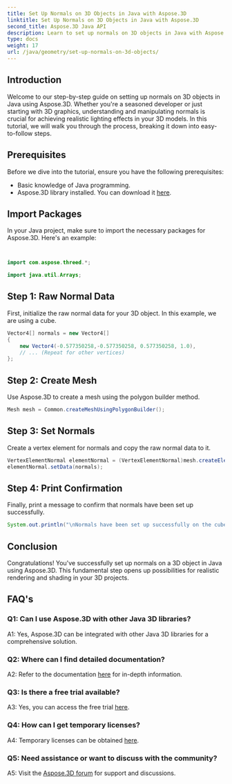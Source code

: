 ```yaml
---
title: Set Up Normals on 3D Objects in Java with Aspose.3D
linktitle: Set Up Normals on 3D Objects in Java with Aspose.3D
second_title: Aspose.3D Java API
description: Learn to set up normals on 3D objects in Java with Aspose.3D. Enhance your graphics with this comprehensive tutorial.
type: docs
weight: 17
url: /java/geometry/set-up-normals-on-3d-objects/
---
```

## Introduction

Welcome to our step-by-step guide on setting up normals on 3D objects in Java using Aspose.3D. Whether you're a seasoned developer or just starting with 3D graphics, understanding and manipulating normals is crucial for achieving realistic lighting effects in your 3D models. In this tutorial, we will walk you through the process, breaking it down into easy-to-follow steps.

## Prerequisites

Before we dive into the tutorial, ensure you have the following prerequisites:

- Basic knowledge of Java programming.
- Aspose.3D library installed. You can download it [here](https://releases.aspose.com/3d/java/).

## Import Packages

In your Java project, make sure to import the necessary packages for Aspose.3D. Here's an example:

```java


import com.aspose.threed.*;

import java.util.Arrays;
```

## Step 1: Raw Normal Data

First, initialize the raw normal data for your 3D object. In this example, we are using a cube.

```java
Vector4[] normals = new Vector4[]
{
    new Vector4(-0.577350258,-0.577350258, 0.577350258, 1.0),
    // ... (Repeat for other vertices)
};

```

## Step 2: Create Mesh

Use Aspose.3D to create a mesh using the polygon builder method.

```java
Mesh mesh = Common.createMeshUsingPolygonBuilder();
```

## Step 3: Set Normals

Create a vertex element for normals and copy the raw normal data to it.

```java
VertexElementNormal elementNormal = (VertexElementNormal)mesh.createElement(VertexElementType.NORMAL, MappingMode.CONTROL_POINT, ReferenceMode.DIRECT);
elementNormal.setData(normals);
```

## Step 4: Print Confirmation

Finally, print a message to confirm that normals have been set up successfully.

```java
System.out.println("\nNormals have been set up successfully on the cube.");
```

## Conclusion

Congratulations! You've successfully set up normals on a 3D object in Java using Aspose.3D. This fundamental step opens up possibilities for realistic rendering and shading in your 3D projects.

## FAQ's

### Q1: Can I use Aspose.3D with other Java 3D libraries?

A1: Yes, Aspose.3D can be integrated with other Java 3D libraries for a comprehensive solution.

### Q2: Where can I find detailed documentation?

A2: Refer to the documentation [here](https://reference.aspose.com/3d/java/) for in-depth information.

### Q3: Is there a free trial available?

A3: Yes, you can access the free trial [here](https://releases.aspose.com/).

### Q4: How can I get temporary licenses?

A4: Temporary licenses can be obtained [here](https://purchase.aspose.com/temporary-license/).

### Q5: Need assistance or want to discuss with the community?

A5: Visit the [Aspose.3D forum](https://forum.aspose.com/c/3d/18) for support and discussions.
